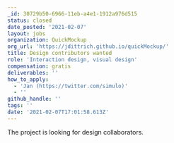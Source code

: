 ```yaml
---
_id: 30729b50-6966-11eb-a4e1-1912a976d515
status: closed
date_posted: '2021-02-07'
layout: jobs
organization: QuickMockup
org_url: 'https://jdittrich.github.io/quickMockup/'
title: Design contributors wanted
role: 'Interaction design, visual design'
compensation: gratis
deliverables: ''
how_to_apply:
  - 'Jan (https://twitter.com/simulo)'
  - ''
github_handle: ''
tags: ''
date: '2021-02-07T17:01:58.613Z'
---
```

The project is looking for design collaborators.
